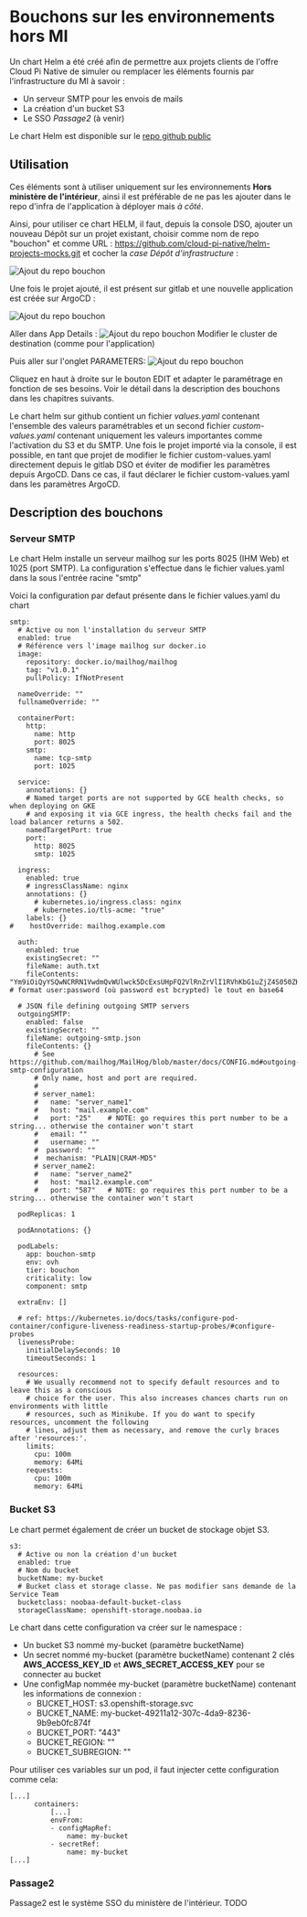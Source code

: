 # Bouchons sur les environnements hors MI

Un chart Helm a été créé afin de permettre aux projets clients de l'offre Cloud Pi Native de simuler ou remplacer les éléments fournis par l'infrastructure du MI à savoir :
 - Un serveur SMTP pour les envois de mails
 - La création d'un bucket S3
 - Le SSO *Passage2* (à venir)

Le chart Helm est disponible sur le [repo github public](https://github.com/cloud-pi-native/helm-projects-mocks)  

## Utilisation

Ces éléments sont à utiliser uniquement sur les environnements **Hors ministère de l'intérieur**, ainsi il est préférable de ne pas les ajouter dans le repo d'infra de l'application à déployer mais *à côté*.

Ainsi, pour utiliser ce chart HELM, il faut, depuis la console DSO, ajouter un nouveau Dépôt sur un projet existant, choisir comme nom de repo "bouchon" et comme URL : https://github.com/cloud-pi-native/helm-projects-mocks.git et cocher la *case Dépôt d'infrastructure* :

![Ajout du repo bouchon](/img/bouchons/ajout-repo.png)

Une fois le projet ajouté, il est présent sur gitlab et une nouvelle application est créée sur ArgoCD :

![Ajout du repo bouchon](/img/bouchons/bouchons-argo.png)

Aller dans App Details :
![Ajout du repo bouchon](/img/bouchons/bouchons-argo-app-details.png)
Modifier le cluster de destination (comme pour l'application)

Puis aller sur l'onglet PARAMETERS:
![Ajout du repo bouchon](/img/bouchons/bouchons-argo-parameters.png)

Cliquez en haut à droite sur le bouton EDIT et adapter le paramétrage en fonction de ses besoins. Voir le détail dans la description des bouchons dans les chapitres suivants.

Le chart helm sur github contient un fichier *values.yaml* contenant l'ensemble des valeurs paramétrables et un second fichier *custom-values.yaml* contenant uniquement les valeurs importantes comme l'activation du S3 et du SMTP. Une fois le projet importé via la console, il est possible, en tant que projet de modifier le fichier custom-values.yaml directement depuis le gitlab DSO et éviter de modifier les paramètres depuis ArgoCD. Dans ce cas, il faut déclarer le fichier custom-values.yaml dans les paramètres ArgoCD.

## Description des bouchons

### Serveur SMTP

Le chart Helm installe un serveur mailhog sur les ports 8025 (IHM Web) et 1025 (port SMTP).
La configuration s'effectue dans le fichier values.yaml dans la sous l'entrée racine "smtp"

Voici la configuration par defaut présente dans le fichier values.yaml du chart
```
smtp:
  # Active ou non l'installation du serveur SMTP
  enabled: true
  # Référence vers l'image mailhog sur docker.io
  image:
    repository: docker.io/mailhog/mailhog
    tag: "v1.0.1"
    pullPolicy: IfNotPresent

  nameOverride: ""
  fullnameOverride: ""

  containerPort:
    http:
      name: http
      port: 8025
    smtp:
      name: tcp-smtp
      port: 1025

  service:
    annotations: {}
    # Named target ports are not supported by GCE health checks, so when deploying on GKE
    # and exposing it via GCE ingress, the health checks fail and the load balancer returns a 502.
    namedTargetPort: true
    port:
      http: 8025
      smtp: 1025

  ingress:
    enabled: true
    # ingressClassName: nginx
    annotations: {}
      # kubernetes.io/ingress.class: nginx
      # kubernetes.io/tls-acme: "true"
    labels: {}
#    hostOverride: mailhog.example.com

  auth:
    enabled: true
    existingSecret: ""
    fileName: auth.txt
    fileContents: "Ym9iOiQyYSQwNCRRN1VwdmQvWUlwck5DcExsUHpFQ2VlRnZrVlI1RVhKbG1uZjZ4S050ZHlXSnJoeW1hNUhlaQ==" # format user:password (où password est bcrypted) le tout en base64

  # JSON file defining outgoing SMTP servers
  outgoingSMTP:
    enabled: false
    existingSecret: ""
    fileName: outgoing-smtp.json
    fileContents: {}
      # See https://github.com/mailhog/MailHog/blob/master/docs/CONFIG.md#outgoing-smtp-configuration
      # Only name, host and port are required.
      #
      # server_name1:
      #   name: "server_name1"
      #   host: "mail.example.com"
      #   port: "25"    # NOTE: go requires this port number to be a string... otherwise the container won't start
      #   email: ""
      #   username: ""
      #  password: ""
      #  mechanism: "PLAIN|CRAM-MD5"
      # server_name2:
      #   name: "server_name2"
      #   host: "mail2.example.com"
      #   port: "587"   # NOTE: go requires this port number to be a string... otherwise the container won't start

  podReplicas: 1

  podAnnotations: {}

  podLabels:
    app: bouchon-smtp
    env: ovh
    tier: bouchon
    criticality: low
    component: smtp

  extraEnv: []

  # ref: https://kubernetes.io/docs/tasks/configure-pod-container/configure-liveness-readiness-startup-probes/#configure-probes
  livenessProbe:
    initialDelaySeconds: 10
    timeoutSeconds: 1

  resources: 
    # We usually recommend not to specify default resources and to leave this as a conscious
    # choice for the user. This also increases chances charts run on environments with little
    # resources, such as Minikube. If you do want to specify resources, uncomment the following
    # lines, adjust them as necessary, and remove the curly braces after 'resources:'.
    limits:
      cpu: 100m
      memory: 64Mi
    requests:
      cpu: 100m
      memory: 64Mi
```

### Bucket S3

Le chart permet également de créer un bucket de stockage objet S3.

```
s3:
  # Active ou non la création d'un bucket
  enabled: true
  # Nom du bucket
  bucketName: my-bucket
  # Bucket class et storage classe. Ne pas modifier sans demande de la Service Team
  bucketclass: noobaa-default-bucket-class
  storageClassName: openshift-storage.noobaa.io
```

Le chart dans cette configuration va créer sur le namespace :
 - Un bucket S3 nommé my-bucket (paramètre bucketName)
 - Un secret nommé my-bucket (paramètre bucketName) contenant 2 clés **AWS_ACCESS_KEY_ID** et **AWS_SECRET_ACCESS_KEY** pour se connecter au bucket
 - Une configMap nommée my-bucket (paramètre bucketName) contenant les informations de connexion : 
   - BUCKET_HOST: s3.openshift-storage.svc
   - BUCKET_NAME: my-bucket-49211a12-307c-4da9-8236-9b9eb0fc874f
   - BUCKET_PORT: "443"
   - BUCKET_REGION: ""
   - BUCKET_SUBREGION: ""
 
Pour utiliser ces variables sur un pod, il faut injecter cette configuration comme cela:

```
[...]
      containers:
          [...]
          envFrom:
          - configMapRef:
              name: my-bucket
          - secretRef:
              name: my-bucket
[...]
```

### Passage2

Passage2 est le système SSO du ministère de l'intérieur. TODO